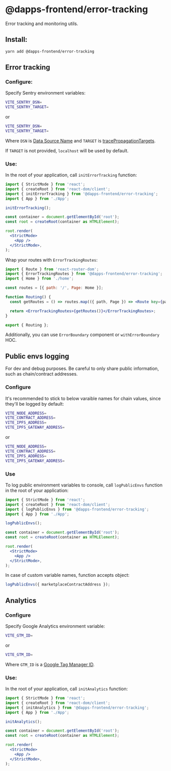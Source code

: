 # @dapps-frontend/error-tracking

Error tracking and monitoring utils.

## Install:

```sh
yarn add @dapps-frontend/error-tracking
```

## Error tracking

### Configure:

Specify Sentry environment variables:

```sh
VITE_SENTRY_DSN=
VITE_SENTRY_TARGET=
```

or

```sh
VITE_SENTRY_DSN=
VITE_SENTRY_TARGET=
```

Where `DSN` is [Data Source Name](https://docs.sentry.io/product/sentry-basics/concepts/dsn-explainer/) and `TARGET` is [tracePropagationTargets](https://docs.sentry.io/platforms/javascript/performance/instrumentation/automatic-instrumentation/#tracepropagationtargets).

If `TARGET` is not provided, `localhost` will be used by default.

### Use:

In the root of your application, call `initErrorTracking` function:

```jsx
import { StrictMode } from 'react';
import { createRoot } from 'react-dom/client';
import { initErrorTracking } from '@dapps-frontend/error-tracking';
import { App } from './App';

initErrorTracking();

const container = document.getElementById('root');
const root = createRoot(container as HTMLElement);

root.render(
  <StrictMode>
    <App />
  </StrictMode>,
);
```

Wrap your routes with `ErrorTrackingRoutes`:

```jsx
import { Route } from 'react-router-dom';
import { ErrorTrackingRoutes } from '@dapps-frontend/error-tracking';
import { Home } from './home';

const routes = [{ path: '/', Page: Home }];

function Routing() {
  const getRoutes = () => routes.map(({ path, Page }) => <Route key={path} path={path} element={<Page />} />);

  return <ErrorTrackingRoutes>{getRoutes()}</ErrorTrackingRoutes>;
}

export { Routing };
```

Additionally, you can use `ErrorBoundary` component or `withErrorBoundary` HOC.

## Public envs logging

For dev and debug purposes. Be careful to only share public information, such as chain/contract addresses.

### Configure

It's recommended to stick to below varaible names for chain values, since they'll be logged by default:

```sh
VITE_NODE_ADDRESS=
VITE_CONTRACT_ADDRESS=
VITE_IPFS_ADDRESS=
VITE_IPFS_GATEWAY_ADDRESS=
```

or

```sh
VITE_NODE_ADDRESS=
VITE_CONTRACT_ADDRESS=
VITE_IPFS_ADDRESS=
VITE_IPFS_GATEWAY_ADDRESS=
```

### Use

To log public environment variables to console, call `logPublicEnvs` function in the root of your application:

```jsx
import { StrictMode } from 'react';
import { createRoot } from 'react-dom/client';
import { logPublicEnvs } from '@dapps-frontend/error-tracking';
import { App } from './App';

logPublicEnvs();

const container = document.getElementById('root');
const root = createRoot(container as HTMLElement);

root.render(
  <StrictMode>
    <App />
  </StrictMode>,
);
```

In case of custom variable names, function accepts object:

```ts
logPublicEnvs({ marketplaceContractAddress });
```

## Analytics

### Configure

Specify Google Analytics environment variable:

```sh
VITE_GTM_ID=
```

or

```sh
VITE_GTM_ID=
```

Where `GTM_ID` is a [Google Tag Manager ID](https://support.google.com/tagmanager/answer/12326985?hl=en).

### Use:

In the root of your application, call `initAnalytics` function:

```jsx
import { StrictMode } from 'react';
import { createRoot } from 'react-dom/client';
import { initAnalytics } from '@dapps-frontend/error-tracking';
import { App } from './App';

initAnalytics();

const container = document.getElementById('root');
const root = createRoot(container as HTMLElement);

root.render(
  <StrictMode>
    <App />
  </StrictMode>,
);
```
